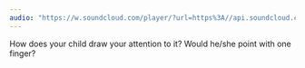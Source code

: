 ```yaml
---
audio: "https://w.soundcloud.com/player/?url=https%3A//api.soundcloud.com/tracks/1406190046%3Fsecret_token%3Ds-TlJeDkhnmrK&color=%23ff5500&auto_play=true&hide_related=false&show_comments=true&show_user=true&show_reposts=false&show_teaser=true&visual=true"
---
```


How does your child draw your attention to it? Would he/she point with one finger?